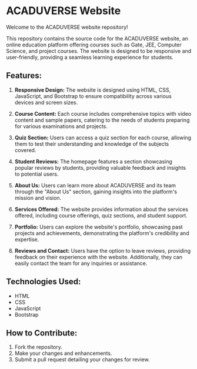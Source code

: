 # ACADUVERSE Website

Welcome to the ACADUVERSE website repository!

This repository contains the source code for the ACADUVERSE website, an online education platform offering courses such as Gate, JEE, Computer Science, and project courses. The website is designed to be responsive and user-friendly, providing a seamless learning experience for students.

## Features:

1. **Responsive Design:** The website is designed using HTML, CSS, JavaScript, and Bootstrap to ensure compatibility across various devices and screen sizes.

2. **Course Content:** Each course includes comprehensive topics with video content and sample papers, catering to the needs of students preparing for various examinations and projects.

3. **Quiz Section:** Users can access a quiz section for each course, allowing them to test their understanding and knowledge of the subjects covered.

4. **Student Reviews:** The homepage features a section showcasing popular reviews by students, providing valuable feedback and insights to potential users.

5. **About Us:** Users can learn more about ACADUVERSE and its team through the "About Us" section, gaining insights into the platform's mission and vision.

6. **Services Offered:** The website provides information about the services offered, including course offerings, quiz sections, and student support.

7. **Portfolio:** Users can explore the website's portfolio, showcasing past projects and achievements, demonstrating the platform's credibility and expertise.

8. **Reviews and Contact:** Users have the option to leave reviews, providing feedback on their experience with the website. Additionally, they can easily contact the team for any inquiries or assistance.

## Technologies Used:
- HTML
- CSS
- JavaScript
- Bootstrap

## How to Contribute:
1. Fork the repository.
2. Make your changes and enhancements.
3. Submit a pull request detailing your changes for review.

